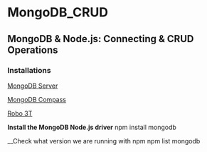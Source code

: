 # MongoDB_CRUD
## MongoDB &amp; Node.js: Connecting &amp; CRUD Operations

### Installations

[MongoDB Server](https://www.mongodb.com/try/download) 

[MongoDB Compass](https://www.mongodb.com/try/download/compass) 

[Robo 3T](https://robomongo.org/download)

__Install the MongoDB Node.js driver__
	npm install mongodb
	
__Check what version we are running with npm
	npm list mongodb
